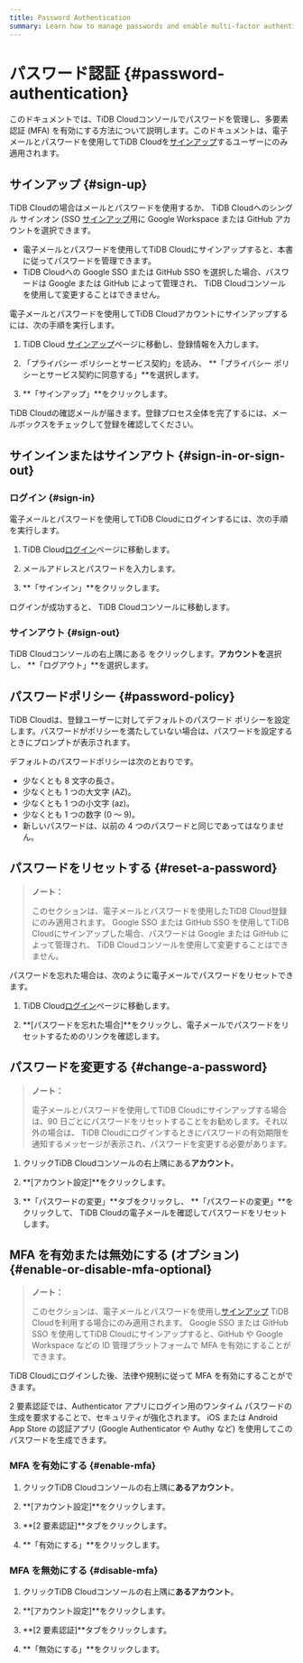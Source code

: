 ```yaml
---
title: Password Authentication
summary: Learn how to manage passwords and enable multi-factor authentication (MFA) in the TiDB Cloud console.
---
```


# パスワード認証 {#password-authentication}

このドキュメントでは、TiDB Cloudコンソールでパスワードを管理し、多要素認証 (MFA) を有効にする方法について説明します。このドキュメントは、電子メールとパスワードを使用してTiDB Cloudを[<a href="https://tidbcloud.com/free-trial">サインアップ</a>](https://tidbcloud.com/free-trial)するユーザーにのみ適用されます。

## サインアップ {#sign-up}

TiDB Cloudの場合はメールとパスワードを使用するか、 TiDB Cloudへのシングル サインオン (SSO [<a href="https://tidbcloud.com/free-trial">サインアップ</a>](https://tidbcloud.com/free-trial)用に Google Workspace または GitHub アカウントを選択できます。

-   電子メールとパスワードを使用してTiDB Cloudにサインアップすると、本書に従ってパスワードを管理できます。
-   TiDB Cloudへの Google SSO または GitHub SSO を選択した場合、パスワードは Google または GitHub によって管理され、 TiDB Cloudコンソールを使用して変更することはできません。

電子メールとパスワードを使用してTiDB Cloudアカウントにサインアップするには、次の手順を実行します。

1.  TiDB Cloud [<a href="https://tidbcloud.com/free-trial">サインアップ</a>](https://tidbcloud.com/free-trial)ページに移動し、登録情報を入力します。

2.  「プライバシー ポリシーとサービス契約」を読み、 **「プライバシー ポリシーとサービス契約に同意する」**を選択します。

3.  **「サインアップ」**をクリックします。

TiDB Cloudの確認メールが届きます。登録プロセス全体を完了するには、メールボックスをチェックして登録を確認してください。

## サインインまたはサインアウト {#sign-in-or-sign-out}

### ログイン {#sign-in}

電子メールとパスワードを使用してTiDB Cloudにログインするには、次の手順を実行します。

1.  TiDB Cloud[<a href="https://tidbcloud.com/">ログイン</a>](https://tidbcloud.com/)ページに移動します。

2.  メールアドレスとパスワードを入力します。

3.  **「サインイン」**をクリックします。

ログインが成功すると、 TiDB Cloudコンソールに移動します。

### サインアウト {#sign-out}

TiDB Cloudコンソールの右上隅にある をクリックします。<mdsvgicon name="icon-top-account-settings">**アカウントを**選択し、 **「ログアウト」**を選択します。</mdsvgicon>

## パスワードポリシー {#password-policy}

TiDB Cloudは、登録ユーザーに対してデフォルトのパスワード ポリシーを設定します。パスワードがポリシーを満たしていない場合は、パスワードを設定するときにプロンプトが表示されます。

デフォルトのパスワードポリシーは次のとおりです。

-   少なくとも 8 文字の長さ。
-   少なくとも 1 つの大文字 (AZ)。
-   少なくとも 1 つの小文字 (az)。
-   少なくとも 1 つの数字 (0 ～ 9)。
-   新しいパスワードは、以前の 4 つのパスワードと同じであってはなりません。

## パスワードをリセットする {#reset-a-password}

> **ノート：**
>
> このセクションは、電子メールとパスワードを使用したTiDB Cloud登録にのみ適用されます。 Google SSO または GitHub SSO を使用してTiDB Cloudにサインアップした場合、パスワードは Google または GitHub によって管理され、 TiDB Cloudコンソールを使用して変更することはできません。

パスワードを忘れた場合は、次のように電子メールでパスワードをリセットできます。

1.  TiDB Cloud[<a href="https://tidbcloud.com/">ログイン</a>](https://tidbcloud.com/)ページに移動します。

2.  **[パスワードを忘れた場合]**をクリックし、電子メールでパスワードをリセットするためのリンクを確認します。

## パスワードを変更する {#change-a-password}

> **ノート：**
>
> 電子メールとパスワードを使用してTiDB Cloudにサインアップする場合は、90 日ごとにパスワードをリセットすることをお勧めします。それ以外の場合は、 TiDB Cloudにログインするときにパスワードの有効期限を通知するメッセージが表示され、パスワードを変更する必要があります。

1.  クリック<mdsvgicon name="icon-top-account-settings">TiDB Cloudコンソールの右上隅にある**アカウント**。</mdsvgicon>

2.  **[アカウント設定]**をクリックします。

3.  **「パスワードの変更」**タブをクリックし、 **「パスワードの変更」**をクリックして、 TiDB Cloudの電子メールを確認してパスワードをリセットします。

## MFA を有効または無効にする (オプション) {#enable-or-disable-mfa-optional}

> **ノート：**
>
> このセクションは、電子メールとパスワードを使用し[<a href="https://tidbcloud.com/free-trial">サインアップ</a>](https://tidbcloud.com/free-trial) TiDB Cloudを利用する場合にのみ適用されます。 Google SSO または GitHub SSO を使用してTiDB Cloudにサインアップすると、GitHub や Google Workspace などの ID 管理プラットフォームで MFA を有効にすることができます。

TiDB Cloudにログインした後、法律や規制に従って MFA を有効にすることができます。

2 要素認証では、Authenticator アプリにログイン用のワンタイム パスワードの生成を要求することで、セキュリティが強化されます。 iOS または Android App Store の認証アプリ (Google Authenticator や Authy など) を使用してこのパスワードを生成できます。

### MFA を有効にする {#enable-mfa}

1.  クリック<mdsvgicon name="icon-top-account-settings">TiDB Cloudコンソールの右上隅に**あるアカウント**。</mdsvgicon>

2.  **[アカウント設定]**をクリックします。

3.  **[2 要素認証]**タブをクリックします。

4.  **「有効にする」**をクリックします。

### MFA を無効にする {#disable-mfa}

1.  クリック<mdsvgicon name="icon-top-account-settings">TiDB Cloudコンソールの右上隅に**あるアカウント**。</mdsvgicon>

2.  **[アカウント設定]**をクリックします。

3.  **[2 要素認証]**タブをクリックします。

4.  **「無効にする」**をクリックします。
